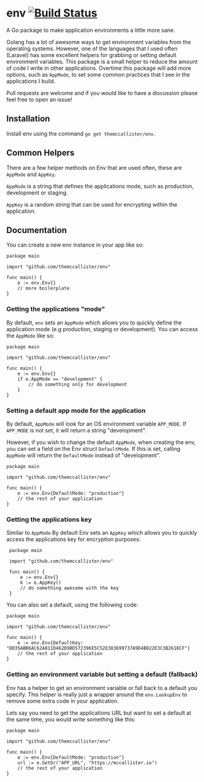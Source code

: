# env [![Build Status](https://travis-ci.org/themccallister/env.svg?branch=master)](https://travis-ci.org/themccallister/env)
A Go package to make application environments a little more sane.

Golang has a lot of awesome ways to get environment variables from the operating systems. However, one of the languages that I used often (Laravel) has some excellent helpers for grabbing or setting default environment variables. This package is a small helper to reduce the amount of code I write in other applications. Overtime this package will add more options, such as `AppMode`, to set some common practices that I see in the applications I build.

Pull requests are welcome and if you would like to have a discussion please feel free to open an issue!

## Installation

Install env using the command `go get themccallister/env`.

## Common Helpers

There are a few helper methods on Env that are used often, these are `AppMode` and `AppKey`.

`AppMode` is a string that defines the applications mode, such as production, development or staging.

`AppKey` is a random string that can be used for encrypting within the application.

## Documentation

You can create a new env instance in your app like so:

    package main

    import "github.com/themccallister/env"

    func main() {
        e := env.Env{}
        // more boilerplate
    }

### Getting the applications "mode"

By default, `env` sets an `AppMode` which allows you to quickly define the application mode (e.g production, staging or development). You can access the `AppMode` like so:

    package main

    import "github.com/themccallister/env"

    func main() {
        e := env.Env{}
        if e.AppMode == "development" {
            // do something only for development
        }
    }

### Setting a default app mode for the application

By default, `AppMode` will look for an OS environment variable `APP_MODE`. If `APP_MODE` is not set, it will return a string "development".

However, if you wish to change the default `AppMode`, when creating the env, you can set a field on the Env struct `DefaultMode`. If this is set, calling `AppMode` will return the `DefaultMode` instead of "development".

    package main

    import "github.com/themccallister/env"

    func main() {
        e := env.Env{DefaultMode: "production"}
        // the rest of your application
    }

 ### Getting the applications key

 Similar to `AppMode` By default Env sets an `AppKey` which allows you to quickly access the applications key for encryption purposes:

     package main

     import "github.com/themccallister/env"

     func main() {
         e := env.Env{}
         k := e.AppKey()
         // do something awesome with the key
     }

You can also set a default, using the following code:

    package main

    import "github.com/themccallister/env"

    func main() {
        e := env.Env{DefaultKey: "D035ABB6AC62A811D462D9BD572396E5C52E383699737A9D4B022E3C3B2618CF"}
        // the rest of your application
    }

### Getting an environment variable but setting a default (fallback)

Env has a helper to get an environment variable or fall back to a default you specify. This helper is really just a wrapper around the `env.LookupEnv` to remove some extra code in your application.

Lets say you need to get the applications URL but want to set a default at the same time, you would write something like this:

    package main

    import "github.com/themccallister/env"

    func main() {
        e := env.Env{DefaultMode: "production"}
        url := e.GetOr("APP_URL", "https://mccallister.io")
        // the rest of your application
    }
